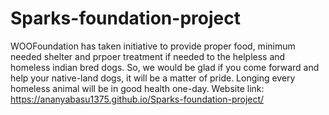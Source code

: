 # Sparks-foundation-project
 WOOFoundation has taken initiative to provide proper food, minimum needed shelter and prpoer treatment if needed to the helpless and homeless indian bred dogs. 
 So, we would be glad if you come forward and help your native-land dogs, it will be a matter of pride. 
  Longing every homeless animal will be in good health one-day. 
Website link: https://ananyabasu1375.github.io/Sparks-foundation-project/
